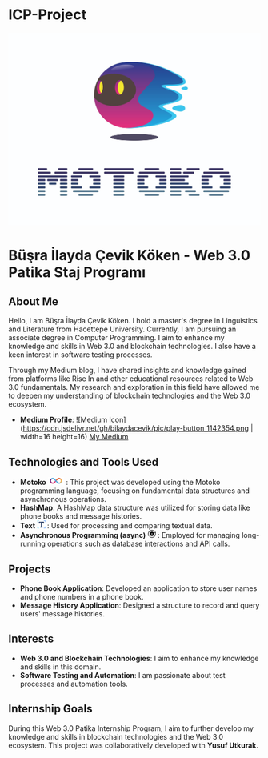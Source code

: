 # ICP-Project
![Tech Image](https://github.com/Bilaydacevik/pic/blob/main/5ab53a3b0fb2c1d9de26918ca2f6c7f0063576fc.jpeg?raw=true)

# Büşra İlayda Çevik Köken - Web 3.0 Patika Staj Programı

## About Me

Hello, I am Büşra İlayda Çevik Köken. I hold a master's degree in Linguistics and Literature from Hacettepe University. Currently, I am pursuing an associate degree in Computer Programming. I aim to enhance my knowledge and skills in Web 3.0 and blockchain technologies. I also have a keen interest in software testing processes.

Through my Medium blog, I have shared insights and knowledge gained from platforms like Rise In and other educational resources related to Web 3.0 fundamentals. My research and exploration in this field have allowed me to deepen my understanding of blockchain technologies and the Web 3.0 ecosystem. 
- **Medium Profile**: ![Medium Icon](https://cdn.jsdelivr.net/gh/bilaydacevik/pic/play-button_1142354.png | width=16 height=16) [My Medium](https://medium.com/@bilaydacevik)

## Technologies and Tools Used

- **Motoko** ![Motoko Icon](https://github.com/Bilaydacevik/pic/blob/main/58923d00-c035-11ea-9e9b-d58c94de5cff%20(1).png?raw=true) : This project was developed using the Motoko programming language, focusing on fundamental data structures and asynchronous operations.
- **HashMap**: A HashMap data structure was utilized for storing data like phone books and message histories.
- **Text** ![Text Icon](https://github.com/Bilaydacevik/pic/blob/main/text%20(1).png?raw=true) : Used for processing and comparing textual data.
- **Asynchronous Programming (async)** ![Async Icon](https://github.com/Bilaydacevik/pic/blob/main/play-button_1142354%20(3).png?raw=true)
 : Employed for managing long-running operations such as database interactions and API calls.



## Projects

- **Phone Book Application**: Developed an application to store user names and phone numbers in a phone book.
- **Message History Application**: Designed a structure to record and query users' message histories.

## Interests

- **Web 3.0 and Blockchain Technologies**: I aim to enhance my knowledge and skills in this domain.
- **Software Testing and Automation**: I am passionate about test processes and automation tools.

## Internship Goals

During this Web 3.0 Patika Internship Program, I aim to further develop my knowledge and skills in blockchain technologies and the Web 3.0 ecosystem. This project was collaboratively developed with **Yusuf Utkurak**.



